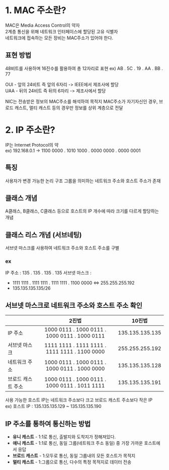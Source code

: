 # **1. MAC 주소란?**

MAC은 Media Access Control의 약자   
2계층 통신을 위해 네트워크 인터페이스에 할당된 고유 식별자   
네트워크에 접속하는 모든 장비는 MAC주소가 있어야 한다.   

## 표현 방법

48비트를 사용하며 16진수를 활용하여 총 12자리로 표현
ex) AB . 5C . 19 . AA . BB . 77

OUI - 앞의 24비트 즉 앞의 6자리 -> IEEE에서 제조사에 할당   
UAA - 뒤의 24비트 즉 뒤의 6자리 -> 제조사에서 할당

NIC는 전송받은 정보의 MAC주소를 해석하여 목적지 MAC주소가 자기자신인 경우, 브로드 캐스트, 멀티 캐스트 등의 경우만 정보를 상위 계층으로 전달

# **2. IP 주소란?**

IP는 Internet Protocol의 약   
ex) 192.168.0.1 -> 1100 0000 . 1010 1000 . 0000 0000 . 0000 0001

## 특징

사용자가 변경 가능한 논리 구조
그룹을 의미하는 네트워크 주소와 호스트 주소가 존재

## 클래스 개념

A클래스, B클래스, C클래스 등으로 호스트의 IP 개수에 따라 크기를 다르게 할당하는 개념
## 클래스 리스 개념 (서브네팅)

서브넷 마스크를 사용하여 네트워크 주소와 호스트 주소를 구별
### ex
IP 주소 : 135 . 135 . 135 . 135
서브넷 마스크 :
- 1111 1111 . 1111 1111 . 1111 1111 . 1100 0000 <=> 255.255.255.192
- 135.135.135.135/26
## 서브넷 마스크로 네트워크 주소와 호스트 주소 확인

| | 2진법 | 10진법 |
| :-- | :--: | :--: |
| IP 주소 | 1000 0111 . 1000 0111 . 1000 0111 . 1000 0111 | 135.135.135.135 |
| 서브넷 마스크 | 1111 1111 . 1111 1111 . 1111 1111 . 1100 0000 | 255.255.255.192 |
| 네트워크 주소 | 1000 0111 . 1000 0111 . 1000 0111 . 1000 0000 | 135.135.135.128 |
| 브로드 캐스트 주소 | 1000 0111 . 1000 0111 . 1000 0111 . 1011 1111 | 135.135.135.191 |

사용 가능한 호스트 IP는 네트워크 주소보다 크고 브로드 캐스트 주소보다 작은 IP   
ex) 호스트 IP : 135.135.135.129 ~ 135.135.135.190
## IP 주소를 통하여 통신하는 방법

- **유니 캐스트** - 1:1로 통신, 출발지와 도착지가 정해져있다.
- **애니 캐스트** - 1:1로 통신, 동일 그룹(네트워크 주소 동일) 중 가장 가까운 호스트에서 응답
- **브로드 캐스트** - 1:모두로 통신, 동일 그룹내의 모든 호스트가 목적지
- **멀티 캐스트** - 1:그룹으로 통신, 다수의 특정 목적지로 데이터 전송


